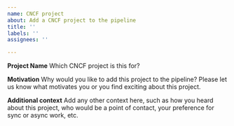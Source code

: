 ```yaml
---
name: CNCF project
about: Add a CNCF project to the pipeline
title: ''
labels: ''
assignees: ''

---
```


**Project Name**
Which CNCF project is this for?

**Motivation**
Why would you like to add this project to the pipeline?
Please let us know what motivates you or you find exciting about this project.

**Additional context**
Add any other context here, such as how you heard about this project, who would be a point of contact, your preference for sync or async work, etc.
